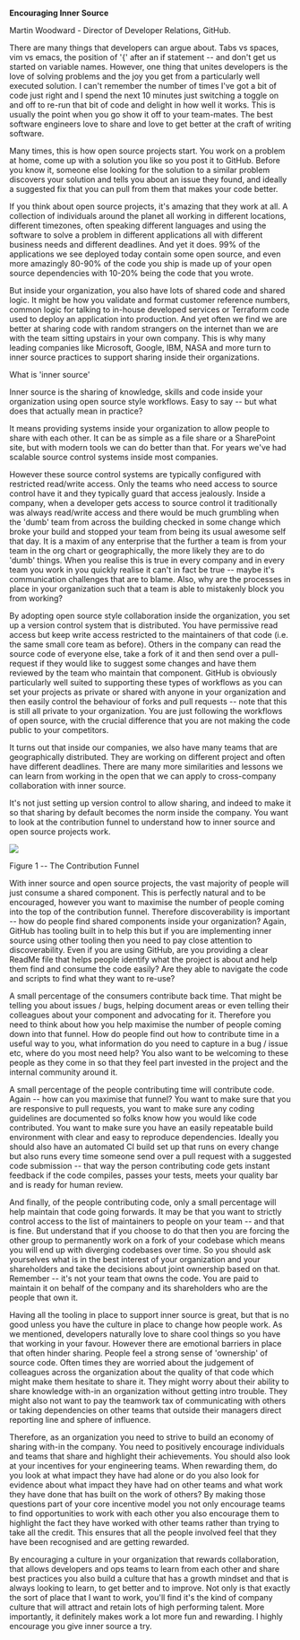 **Encouraging Inner Source**

Martin Woodward - Director of Developer Relations, GitHub.

There are many things that developers can argue about. Tabs vs spaces,
vim vs emacs, the position of '{' after an if statement -- and don't get
us started on variable names. However, one thing that unites developers
is the love of solving problems and the joy you get from a particularly
well executed solution. I can't remember the number of times I've got a
bit of code just right and I spend the next 10 minutes just switching a
toggle on and off to re-run that bit of code and delight in how well it
works. This is usually the point when you go show it off to your
team-mates. The best software engineers love to share and love to get
better at the craft of writing software.

Many times, this is how open source projects start. You work on a
problem at home, come up with a solution you like so you post it to
GitHub. Before you know it, someone else looking for the solution to a
similar problem discovers your solution and tells you about an issue
they found, and ideally a suggested fix that you can pull from them that
makes your code better.

If you think about open source projects, it's amazing that they work at
all. A collection of individuals around the planet all working in
different locations, different timezones, often speaking different
languages and using the software to solve a problem in different
applications all with different business needs and different deadlines.
And yet it does. 99% of the applications we see deployed today contain
some open source, and even more amazingly 80-90% of the code you ship is
made up of your open source dependencies with 10-20% being the code that
you wrote.

But inside your organization, you also have lots of shared code and
shared logic. It might be how you validate and format customer reference
numbers, common logic for talking to in-house developed services or
Terraform code used to deploy an application into production. And yet
often we find we are better at sharing code with random strangers on the
internet than we are with the team sitting upstairs in your own company.
This is why many leading companies like Microsoft, Google, IBM, NASA and
more turn to inner source practices to support sharing inside their
organizations.

What is 'inner source'

Inner source is the sharing of knowledge, skills and code inside your
organization using open source style workflows. Easy to say -- but what
does that actually mean in practice?

It means providing systems inside your organization to allow people to
share with each other. It can be as simple as a file share or a
SharePoint site, but with modern tools we can do better than that. For
years we've had scalable source control systems inside most companies.

However these source control systems are typically configured with
restricted read/write access. Only the teams who need access to source
control have it and they typically guard that access jealously. Inside a
company, when a developer gets access to source control it traditionally
was always read/write access and there would be much grumbling when the
'dumb' team from across the building checked in some change which broke
your build and stopped your team from being its usual awesome self that
day. It is a maxim of any enterprise that the further a team is from
your team in the org chart or geographically, the more likely they are
to do 'dumb' things. When you realise this is true in every company and
in every team you work in you quickly realise it can't in fact be true
-- maybe it's communication challenges that are to blame. Also, why are
the processes in place in your organization such that a team is able to
mistakenly block you from working?

By adopting open source style collaboration inside the organization, you
set up a version control system that is distributed. You have permissive
read access but keep write access restricted to the maintainers of that
code (i.e. the same small core team as before). Others in the company
can read the source code of everyone else, take a fork of it and then
send over a pull-request if they would like to suggest some changes and
have them reviewed by the team who maintain that component. GitHub is
obviously particularly well suited to supporting these types of
workflows as you can set your projects as private or shared with anyone
in your organization and then easily control the behaviour of forks and
pull requests -- note that this is still all private to your
organization. You are just following the workflows of open source, with
the crucial difference that you are not making the code public to your
competitors.

It turns out that inside our companies, we also have many teams that are
geographically distributed. They are working on different project and
often have different deadlines. There are many more similarities and
lessons we can learn from working in the open that we can apply to
cross-company collaboration with inner source.

It's not just setting up version control to allow sharing, and indeed to
make it so that sharing by default becomes the norm inside the company.
You want to look at the contribution funnel to understand how to inner
source and open source projects work.

![](./media/image1.emf)


Figure 1 -- The Contribution Funnel

With inner source and open source projects, the vast majority of people
will just consume a shared component. This is perfectly natural and to
be encouraged, however you want to maximise the number of people coming
into the top of the contribution funnel. Therefore discoverability is
important -- how do people find shared components inside your
organization? Again, GitHub has tooling built in to help this but if you
are implementing inner source using other tooling then you need to pay
close attention to discoverability. Even if you are using GitHub, are
you providing a clear ReadMe file that helps people identify what the
project is about and help them find and consume the code easily? Are
they able to navigate the code and scripts to find what they want to
re-use?

A small percentage of the consumers contribute back time. That might be
telling you about issues / bugs, helping document areas or even telling
their colleagues about your component and advocating for it. Therefore
you need to think about how you help maximise the number of people
coming down into that funnel. How do people find out how to contribute
time in a useful way to you, what information do you need to capture in
a bug / issue etc, where do you most need help? You also want to be
welcoming to these people as they come in so that they feel part
invested in the project and the internal community around it.

A small percentage of the people contributing time will contribute code.
Again -- how can you maximise that funnel? You want to make sure that
you are responsive to pull requests, you want to make sure any coding
guidelines are documented so folks know how you would like code
contributed. You want to make sure you have an easily repeatable build
environment with clear and easy to reproduce dependencies. Ideally you
should also have an automated CI build set up that runs on every change
but also runs every time someone send over a pull request with a
suggested code submission -- that way the person contributing code gets
instant feedback if the code compiles, passes your tests, meets your
quality bar and is ready for human review.

And finally, of the people contributing code, only a small percentage
will help maintain that code going forwards. It may be that you want to
strictly control access to the list of maintainers to people on your
team -- and that is fine. But understand that if you choose to do that
then you are forcing the other group to permanently work on a fork of
your codebase which means you will end up with diverging codebases over
time. So you should ask yourselves what is in the best interest of your
organization and your shareholders and take the decisions about joint
ownership based on that. Remember -- it's not your team that owns the
code. You are paid to maintain it on behalf of the company and its
shareholders who are the people that own it.

Having all the tooling in place to support inner source is great, but
that is no good unless you have the culture in place to change how
people work. As we mentioned, developers naturally love to share cool
things so you have that working in your favour. However there are
emotional barriers in place that often hinder sharing. People feel a
strong sense of 'ownership' of source code. Often times they are worried
about the judgement of colleagues across the organization about the
quality of that code which might make them hesitate to share it. They
might worry about their ability to share knowledge with-in an
organization without getting intro trouble. They might also not want to
pay the teamwork tax of communicating with others or taking dependencies
on other teams that outside their managers direct reporting line and
sphere of influence.

Therefore, as an organization you need to strive to build an economy of
sharing with-in the company. You need to positively encourage
individuals and teams that share and highlight their achievements. You
should also look at your incentives for your engineering teams. When
rewarding them, do you look at what impact they have had alone or do you
also look for evidence about what impact they have had on other teams
and what work they have done that has built on the work of others? By
making those questions part of your core incentive model you not only
encourage teams to find opportunities to work with each other you also
encourage them to highlight the fact they have worked with other teams
rather than trying to take all the credit. This ensures that all the
people involved feel that they have been recognised and are getting
rewarded.

By encouraging a culture in your organization that rewards
collaboration, that allows developers and ops teams to learn from each
other and share best practices you also build a culture that has a
growth mindset and that is always looking to learn, to get better and to
improve. Not only is that exactly the sort of place that I want to work,
you'll find it's the kind of company culture that will attract and
retain lots of high performing talent. More importantly, it definitely
makes work a lot more fun and rewarding. I highly encourage you give
inner source a try.
